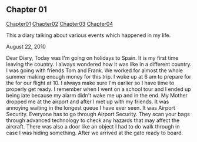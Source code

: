 ## Chapter 01

[Chapter01](https://b00094250.github.io/github-story-2019/chapter01.html)
[Chapter02](https://b00094250.github.io/github-story-2019/chapter02.html)
[Chapter03](https://b00094250.github.io/github-story-2019/chapter03.html)
[Chapter04](https://b00094250.github.io/github-story-2019/chapter04.html)





This a diary talking about various events which happened in my life.

August 22, 2010

Dear Diary,
            Today was I'm going on holidays to Spain. It is my first time leaving the country. 
            I always wondered how it was like in a different country. I was going with friends Tom and Frank. 
            We worked for almost the whole summer making enough money for this trip.
            I woke up at 6 am to prepare for the for our flight at 10. I always make sure I'm earlier so I 
            have time to properly get ready. I remember when I went on a school tour and I ended up being late because 
            my alarm didn't wake me up and in the end. My Mother dropped me at the airport and after I met up with my 
            friends. It was annoying waiting in the longest queue I have ever seen. It was Airport Security. Everyone
             has to go through Airport Security. They scan your bags through advanced technology to check any hazards 
             that may affect the aircraft. There was also a door like an object I had to do walk through in case I was 
             hiding something. After we arrived at the gate ready to board. 